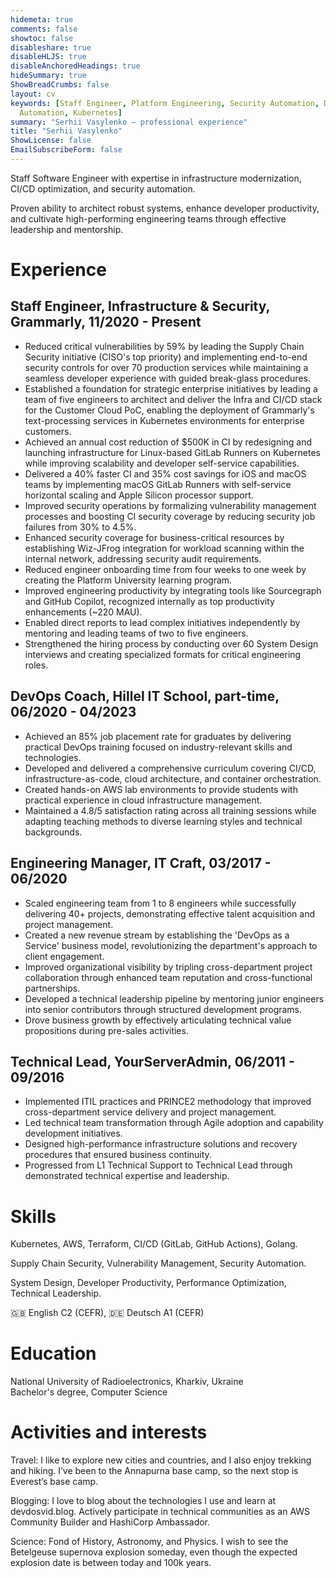 ```yaml
---
hidemeta: true
comments: false
showtoc: false
disableshare: true
disableHLJS: true
disableAnchoredHeadings: true
hideSummary: true
ShowBreadCrumbs: false
layout: cv
keywords: [Staff Engineer, Platform Engineering, Security Automation, Developer Experience, DevOps Coach, Software Development Life Cycle (SDLC), AWS, Infrastructure 
  Automation, Kubernetes]
summary: "Serhii Vasylenko — professional experience"
title: "Serhii Vasylenko"
ShowLicense: false
EmailSubscribeForm: false
---
```


Staff Software Engineer with expertise in infrastructure modernization, CI/CD optimization, and security automation.

Proven ability to architect robust systems, enhance developer productivity, and cultivate high-performing engineering teams through effective leadership and mentorship.

# Experience

## Staff Engineer, Infrastructure & Security, Grammarly, 11/2020 - Present
- Reduced critical vulnerabilities by 59% by leading the Supply Chain Security initiative (CISO's top priority) and implementing end-to-end security controls for over 70 production services while maintaining a seamless developer experience with guided break-glass procedures.
- Established a foundation for strategic enterprise initiatives by leading a team of five engineers to architect and deliver the Infra and CI/CD stack for the Customer Cloud PoC, enabling the deployment of Grammarly's text-processing services in Kubernetes environments for enterprise customers.
- Achieved an annual cost reduction of $500K in CI by redesigning and launching infrastructure for Linux-based GitLab Runners on Kubernetes while improving scalability and developer self-service capabilities.
- Delivered a 40% faster CI and 35% cost savings for iOS and macOS teams by implementing macOS GitLab Runners with self-service horizontal scaling and Apple Silicon processor support.
- Improved security operations by formalizing vulnerability management processes and boosting CI security coverage by reducing security job failures from 30% to 4.5%.
- Enhanced security coverage for business-critical resources by establishing Wiz-JFrog integration for workload scanning within the internal network, addressing security audit requirements.
- Reduced engineer onboarding time from four weeks to one week by creating the Platform University learning program.
- Improved engineering productivity by integrating tools like Sourcegraph and GitHub Copilot, recognized internally as top productivity enhancements (~220 MAU).
- Enabled direct reports to lead complex initiatives independently by mentoring and leading teams of two to five engineers.
- Strengthened the hiring process by conducting over 60 System Design interviews and creating specialized formats for critical engineering roles.

## DevOps Coach, Hillel IT School, part-time, 06/2020 - 04/2023
- Achieved an 85% job placement rate for graduates by delivering practical DevOps training focused on industry-relevant skills and technologies.
- Developed and delivered a comprehensive curriculum covering CI/CD, infrastructure-as-code, cloud architecture, and container orchestration.
- Created hands-on AWS lab environments to provide students with practical experience in cloud infrastructure management.
- Maintained a 4.8/5 satisfaction rating across all training sessions while adapting teaching methods to diverse learning styles and technical backgrounds.

## Engineering Manager, IT Craft, 03/2017 - 06/2020
- Scaled engineering team from 1 to 8 engineers while successfully delivering 40+ projects, demonstrating effective talent acquisition and project management.
- Created a new revenue stream by establishing the 'DevOps as a Service' business model, revolutionizing the department's approach to client engagement.
- Improved organizational visibility by tripling cross-department project collaboration through enhanced team reputation and cross-functional partnerships.
- Developed a technical leadership pipeline by mentoring junior engineers into senior contributors through structured development programs.
- Drove business growth by effectively articulating technical value propositions during pre-sales activities.

## Technical Lead, YourServerAdmin, 06/2011 - 09/2016
- Implemented ITIL practices and PRINCE2 methodology that improved cross-department service delivery and project management.
- Led technical team transformation through Agile adoption and capability development initiatives.
- Designed high-performance infrastructure solutions and recovery procedures that ensured business continuity.
- Progressed from L1 Technical Support to Technical Lead through demonstrated technical expertise and leadership.


# Skills
Kubernetes, AWS, Terraform, CI/CD (GitLab, GitHub Actions), Golang.

Supply Chain Security, Vulnerability Management, Security Automation.

System Design, Developer Productivity, Performance Optimization, Technical Leadership.

🇬🇧 English C2 (CEFR), 🇩🇪 Deutsch A1 (CEFR)

# Education 
National University of Radioelectronics, Kharkiv, Ukraine\
Bachelor's degree, Computer Science

# Activities and interests
Travel: I like to explore new cities and countries, and I also enjoy trekking and hiking. I’ve been to the Annapurna base camp, so the next stop is Everest’s base camp.

Blogging: I love to blog about the technologies I use and learn at devdosvid.blog. Actively participate in technical communities as an AWS Community Builder and HashiCorp Ambassador.

Science: Fond of History, Astronomy, and Physics. I wish to see the Betelgeuse supernova explosion someday, even though the expected explosion date is between today and 100k years.
